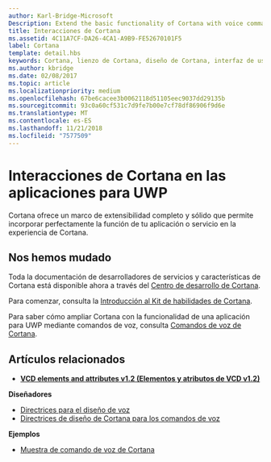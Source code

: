 ```yaml
---
author: Karl-Bridge-Microsoft
Description: Extend the basic functionality of Cortana with voice commands that activate a UWP app and execute a single action.
title: Interacciones de Cortana
ms.assetid: 4C11A7CF-DA26-4CA1-A9B9-FE52670101F5
label: Cortana
template: detail.hbs
keywords: Cortana, lienzo de Cortana, diseño de Cortana, interfaz de usuario, comandos de voz, VCD
ms.author: kbridge
ms.date: 02/08/2017
ms.topic: article
ms.localizationpriority: medium
ms.openlocfilehash: 67be6cacee3b0062118d51105eec9037dd29135b
ms.sourcegitcommit: 93c0a60cf531c7d9fe7b00e7cf78df86906f9d6e
ms.translationtype: MT
ms.contentlocale: es-ES
ms.lasthandoff: 11/21/2018
ms.locfileid: "7577509"
---
```

# <a name="cortana-interactions-in-uwp-apps"></a>Interacciones de Cortana en las aplicaciones para UWP

Cortana ofrece un marco de extensibilidad completo y sólido que permite incorporar perfectamente la función de tu aplicación o servicio en la experiencia de Cortana.

## <a name="weve-moved"></a>Nos hemos mudado

Toda la documentación de desarrolladores de servicios y características de Cortana está disponible ahora a través del [Centro de desarrollo de Cortana](https://developer.microsoft.com/cortana).

Para comenzar, consulta la [Introducción al Kit de habilidades de Cortana](https://docs.microsoft.com/cortana/skills/overview).

Para saber cómo ampliar Cortana con la funcionalidad de una aplicación para UWP mediante comandos de voz, consulta [Comandos de voz de Cortana](https://docs.microsoft.com/cortana/voice-commands/vcd). 

## <a name="related-articles"></a>Artículos relacionados

* [**VCD elements and attributes v1.2 (Elementos y atributos de VCD v1.2)**](https://docs.microsoft.com/uwp/schemas/voicecommands/voice-command-elements-and-attributes-1-2)

**Diseñadores**
* [Directrices para el diseño de voz](speech-interactions.md)
* [Directrices de diseño de Cortana para los comandos de voz](https://docs.microsoft.com/cortana/voice-commands/voicecommand-design-guidelines)

**Ejemplos**
* [Muestra de comando de voz de Cortana](http://go.microsoft.com/fwlink/p/?LinkID=619899)
 

 





